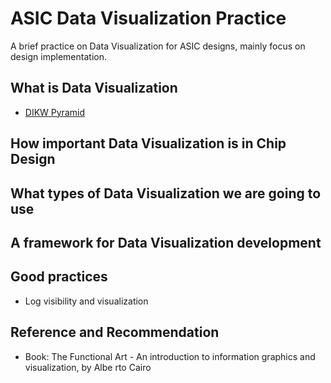 <!--
 * @LastEditors: SteveL
-->
# ASIC Data Visualization Practice

A brief practice on Data Visualization for ASIC designs, mainly focus on design implementation.

## What is Data Visualization

- [DIKW Pyramid](basis/dv_dikw.md)

## How important Data Visualization is in Chip Design

## What types of Data Visualization we are going to use

## A framework for Data Visualization development

## Good practices

- Log visibility and visualization

## Reference and Recommendation

- Book: The Functional Art - An introduction to information graphics and visualization, by Albe rto Cairo
